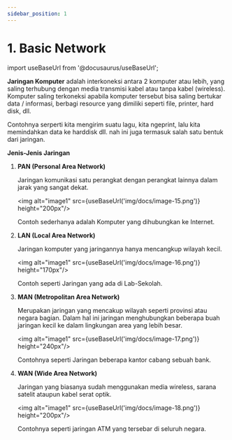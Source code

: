 ```yaml
---
sidebar_position: 1
---
```


# 1. Basic Network 
import useBaseUrl from '@docusaurus/useBaseUrl';


**Jaringan Komputer** adalah interkoneksi antara 2 komputer atau lebih, yang saling terhubung dengan media transmisi kabel atau tanpa kabel (wireless). Komputer saling terkoneksi apabila komputer tersebut bisa saling bertukar data / informasi, berbagi resource yang dimiliki seperti file, printer, hard disk, dll.

Contohnya serperti kita mengirim suatu lagu, kita ngeprint, lalu kita memindahkan data ke harddisk dll. nah ini juga termasuk salah satu bentuk dari jaringan.

**Jenis-Jenis Jaringan**
1. **PAN (Personal Area Network)**

   Jaringan komunikasi satu perangkat dengan perangkat lainnya dalam jarak yang sangat dekat. 

   <img alt="image1" src={useBaseUrl('img/docs/image-15.png')} height="200px"/>
  
   Contoh sederhanya adalah Komputer yang dihubungkan ke Internet.

2. **LAN (Local Area Network)**

   Jaringan komputer yang jaringannya hanya mencangkup wilayah kecil.

    <img alt="image1" src={useBaseUrl('img/docs/image-16.png')} height="170px"/>

   Contoh seperti Jaringan yang ada di Lab-Sekolah.

3. **MAN (Metropolitan Area Network)**

   Merupakan jaringan yang mencakup wilayah seperti provinsi atau negara bagian. Dalam hal ini jaringan menghubungkan beberapa buah jaringan kecil ke dalam lingkungan area yang lebih besar. 

    <img alt="image1" src={useBaseUrl('img/docs/image-17.png')} height="240px"/>

   Contohnya seperti Jaringan beberapa kantor cabang sebuah bank.

4. **WAN (Wide Area Network)**

   Jaringan yang biasanya sudah menggunakan media wireless, sarana satelit ataupun kabel serat optik.

    <img alt="image1" src={useBaseUrl('img/docs/image-18.png')} height="200px"/>

   Contohnya seperti jaringan ATM yang tersebar di seluruh negara.
